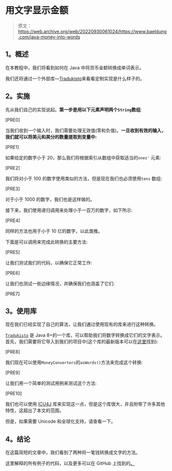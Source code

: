 # 用文字显示金额

> 原文：<https://web.archive.org/web/20220930061024/https://www.baeldung.com/java-money-into-words>

## **1。概述**

在本教程中，我们将看到如何在 Java 中将货币金额转换成单词表示。

我们还将通过一个外部库—[Tradukisto](https://web.archive.org/web/20221126234556/https://github.com/allegro/tradukisto)来看看定制实现是什么样子的。

## **2。实施**

先从我们自己的实现说起。**第一步是用以下元素声明两个`String`数组**:

[PRE0]

当我们收到一个输入时，我们需要处理无效值(零和负值)。**一旦收到有效的输入，我们就可以将美元和美分的数量提取到变量中:**

[PRE1]

如果给定的数字小于 20，那么我们将根据索引从数组中获取适当的`ones'` 元素:

[PRE2]

我们将对小于 100 的数字使用类似的方法，但是现在我们也必须使用`tens` 数组:

[PRE3]

对于小于 1000 的数字，我们也是这样做的。

接下来，我们使用递归调用来处理小于一百万的数字，如下所示:

[PRE4]

同样的方法也用于小于 10 亿的数字，以此类推。

下面是可以调用来完成此转换的主要方法:

[PRE5]

让我们测试我们的代码，以确保它正常工作:

[PRE6]

让我们也测试一些边缘情况，并确保我们也涵盖了它们:

[PRE7]

## **3。使用库**

现在我们已经实现了自己的算法，让我们通过使用现有的库来进行这种转换。

[`Tradukisto`](https://web.archive.org/web/20221126234556/https://github.com/allegro/tradukisto) 是 Java 8+的一个库，可以帮助我们将数字转换成它们的文字表示。首先，我们需要将它导入到我们的项目中(这个库的最新版本可以在[这里](https://web.archive.org/web/20221126234556/https://search.maven.org/classic/#search%7Cgav%7C1%7Cg%3A%22pl.allegro.finance%22%20AND%20a%3A%22tradukisto%22)找到):

[PRE8]

我们现在可以使用`MoneyConverters`的`asWords()`方法来完成这个转换:

[PRE9]

让我们用一个简单的测试用例来测试这个方法:

[PRE10]

我们也可以使用 [ICU4J](https://web.archive.org/web/20221126234556/http://site.icu-project.org/home) 库来实现这一点，但是这个库很大，并且附带了许多其他特性，这超出了本文的范围。

但是，如果需要 Unicode 和全球化支持，请查看一下。

## **4。结论**

在这篇简短的文章中，我们看到了两种将一笔钱转换成文字的方法。

这里解释的所有例子的代码，以及更多可以在 GitHub 上找到的[。](https://web.archive.org/web/20221126234556/https://github.com/eugenp/tutorials/tree/master/algorithms-modules/algorithms-miscellaneous-2)